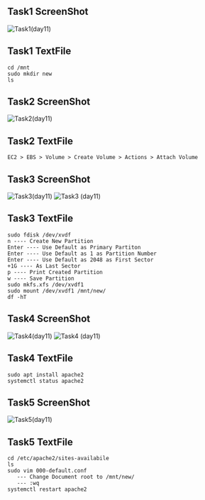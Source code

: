 
## Task1 ScreenShot ##



![Task1(day11)](https://user-images.githubusercontent.com/68742521/121670563-34ec3800-cacb-11eb-881b-4aab35f73b97.png)



## Task1 TextFile ##



```
cd /mnt
sudo mkdir new
ls
```



## Task2 ScreenShot ##



![Task2(day11)](https://user-images.githubusercontent.com/68742521/121641016-48d47180-caac-11eb-85ad-bde04ff2346c.png)



## Task2 TextFile ##



```
EC2 > EBS > Volume > Create Volume > Actions > Attach Volume
```



## Task3 ScreenShot ##



![Task3(day11)](https://user-images.githubusercontent.com/68742521/121641026-4bcf6200-caac-11eb-808e-a6ca20bc9c47.png)
![Task3 (day11)](https://user-images.githubusercontent.com/68742521/121641023-4a9e3500-caac-11eb-835c-7bbcd67e4279.png)



## Task3 TextFile ##



```
sudo fdisk /dev/xvdf
n ---- Create New Partition
Enter ---- Use Default as Primary Partiton
Enter ---- Use Default as 1 as Partition Number
Enter ---- Use Default as 2048 as First Sector
+1G ---- As Last Sector
p ---- Print Created Partition
w ---- Save Partition
sudo mkfs.xfs /dev/xvdf1
sudo mount /dev/xvdf1 /mnt/new/
df -hT
```



## Task4 ScreenShot ##



![Task4(day11)](https://user-images.githubusercontent.com/68742521/121641033-4d008f00-caac-11eb-8b9c-37f1eeab64ee.png)
![Task4 (day11)](https://user-images.githubusercontent.com/68742521/121641029-4c67f880-caac-11eb-94a6-b072122e89f0.png)



## Task4 TextFile ##



```
sudo apt install apache2
systemctl status apache2
```



## Task5 ScreenShot ##



![Task5(day11)](https://user-images.githubusercontent.com/68742521/121641036-4e31bc00-caac-11eb-8e4c-9d076f031403.png)



## Task5 TextFile ##



```
cd /etc/apache2/sites-availabile
ls
sudo vim 000-default.conf
   --- Change Document root to /mnt/new/
   --- :wq
systemctl restart apache2
```




